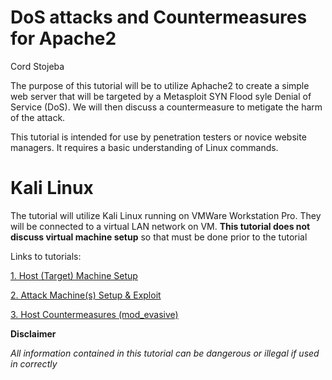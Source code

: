 # DoS attacks and Countermeasures for Apache2

Cord Stojeba

The purpose of this tutorial will be to utilize Aphache2 to create a simple web server that will be targeted by a Metasploit SYN Flood syle Denial of Service (DoS).  We will then discuss a countermeasure to metigate the harm of the attack.

This tutorial is intended for use by penetration testers or novice website managers.  It requires a basic understanding of Linux commands.

# Kali Linux
The tutorial will utilize Kali Linux running on VMWare Workstation Pro.  They will be connected to a virtual LAN network on VM.  **This tutorial does not discuss virtual machine setup** so that must be done prior to the tutorial

Links to tutorials:

 [1. Host (Target) Machine Setup ](../blob/master/HostSetup)
 
 [2. Attack Machine(s) Setup & Exploit ](../blob/master/AttackSetup)
 
 [3. Host Countermeasures (mod_evasive) ](../blob/master/Countermeasure)


**Disclaimer** 

_All information contained in this tutorial can be dangerous or illegal if used in correctly_
